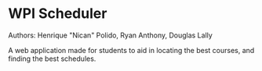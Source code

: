 # WPI Scheduler 
Authors: Henrique "Nican" Polido, Ryan Anthony, Douglas Lally

A web application made for students to aid in locating the best courses, and finding the best schedules. 
